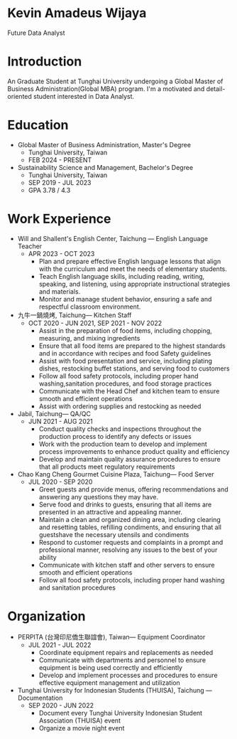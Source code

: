 # Kevin Amadeus Wijaya

Future Data Analyst

# Introduction
An Graduate Student at Tunghai University undergoing a Global Master of Business Administration(Global MBA) program. I'm a motivated and detail-oriented student interested in Data Analyst.

# Education
- Global Master of Business Administration, Master's Degree
    - Tunghai University, Taiwan
    - FEB 2024 - PRESENT
- Sustainability Science and Management, Bachelor's Degree
    - Tunghai University, Taiwan
    - SEP 2019 - JUL 2023
    - GPA 3.78 / 4.3

# Work Experience
- Will and Shallent's English Center, Taichung — English Language Teacher
    - APR 2023 - OCT 2023
        - Plan and prepare effective English language lessons that align with the curriculum and meet the needs of elementary students.
        - Teach English language skills, including reading, writing, speaking, and listening, using appropriate instructional strategies and materials. 
        - Monitor and manage student behavior, ensuring a safe and respectful classroom environment.
- 九牛一鍋燒烤, Taichung— Kitchen Staff
    - OCT 2020 - JUN 2021, SEP 2021 - NOV 2022
        - Assist in the preparation of food items, including chopping, measuring, and mixing ingredients
        - Ensure that all food items are prepared to the highest standards and in accordance with recipes and food Safety guidelines 
        - Assist with food presentation and service, including plating dishes, restocking buffet stations, and serving food to customers
        - Follow all food safety protocols, including proper hand washing,sanitation procedures, and food storage practices
        - Communicate with the Head Chef and kitchen team to ensure smooth and efficient operations
        - Assist with ordering supplies and restocking as needed
- Jabil, Taichung— QA/QC
    - JUN 2021 - AUG 2021
        - Conduct quality checks and inspections throughout the production process to identify any defects or issues
        - Work with the production team to develop and implement process improvements to enhance product quality and efficiency
        - Develop and maintain quality assurance procedures to ensure that all products meet regulatory requirements
- Chao Kang Cheng Gourmet Cuisine Plaza, Taichung— Food Server
    - JUL 2020 - SEP 2020
        - Greet guests and provide menus, offering recommendations and answering any questions they may have.
        - Serve food and drinks to guests, ensuring that all items are presented in an attractive and appealing manner.
        - Maintain a clean and organized dining area, including clearing and resetting tables, refilling condiments, and ensuring that all guestshave the necessary utensils and condiments
        - Respond to customer requests and complaints in a prompt and professional manner, resolving any issues to the best of your ability
        - Communicate with kitchen staff and other servers to ensure smooth and efficient operations
        - Follow all food safety protocols, including proper hand washing and sanitation procedures

# Organization
- PERPITA (台灣印尼僑生聯誼會), Taiwan— Equipment Coordinator
    - JUL 2021 - JUL 2022
        - Coordinate equipment repairs and replacements as needed
        - Communicate with departments and personnel to ensure equipment is being used correctly and efficiently
        - Develop and implement processes and procedures to ensure effective equipment management and utilization
- Tunghai University for Indonesian Students (THUISA), Taichung — Documentation
    - SEP 2020 - JUN 2022
        - Document every Tunghai University Indonesian Student Association (THUISA) event 
        - Organize a movie night event

